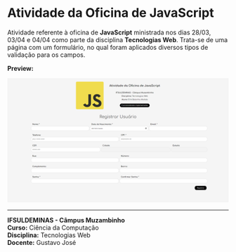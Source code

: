 # Atividade da Oficina de JavaScript

Atividade referente à oficina de **JavaScript** ministrada nos dias 28/03, 03/04 e 04/04 como parte da disciplina **Tecnologias Web**. Trata-se de uma página com um formulário, no qual foram aplicados diversos tipos de validação para os campos.

**Preview:**

![Preview da Atividade](img/preview.png)

---

**IFSULDEMINAS - Câmpus Muzambinho**  
**Curso:** Ciência da Computação  
**Disciplina:** Tecnologias Web  
**Docente:** Gustavo José  